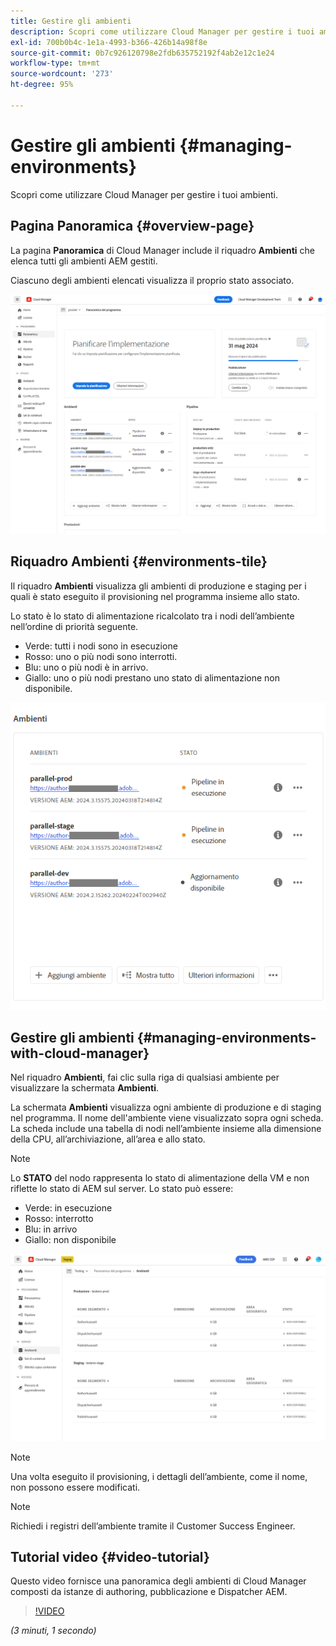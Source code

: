 ```yaml
---
title: Gestire gli ambienti
description: Scopri come utilizzare Cloud Manager per gestire i tuoi ambienti.
exl-id: 700b0b4c-1e1a-4993-b366-426b14a98f8e
source-git-commit: 0b7c926120798e2fdb635752192f4ab2e12c1e24
workflow-type: tm+mt
source-wordcount: '273'
ht-degree: 95%

---
```



# Gestire gli ambienti {#managing-environments}

Scopri come utilizzare Cloud Manager per gestire i tuoi ambienti.

## Pagina Panoramica {#overview-page}

La pagina **Panoramica** di Cloud Manager include il riquadro **Ambienti** che elenca tutti gli ambienti AEM gestiti.

Ciascuno degli ambienti elencati visualizza il proprio stato associato.

![Pagina Panoramica](/help/assets/Manage-Environ-Overview.png)

## Riquadro Ambienti {#environments-tile}

Il riquadro **Ambienti** visualizza gli ambienti di produzione e staging per i quali è stato eseguito il provisioning nel programma insieme allo stato.

Lo stato è lo stato di alimentazione ricalcolato tra i nodi dell’ambiente nell’ordine di priorità seguente.

* Verde: tutti i nodi sono in esecuzione
* Rosso: uno o più nodi sono interrotti.
* Blu: uno o più nodi è in arrivo.
* Giallo: uno o più nodi prestano uno stato di alimentazione non disponibile.

![Riquadro Ambienti](/help/assets/Environments-card-new.png)

## Gestire gli ambienti {#managing-environments-with-cloud-manager}

Nel riquadro **Ambienti**, fai clic sulla riga di qualsiasi ambiente per visualizzare la schermata **Ambienti**.

La schermata **Ambienti** visualizza ogni ambiente di produzione e di staging nel programma. Il nome dell&#39;ambiente viene visualizzato sopra ogni scheda. La scheda include una tabella di nodi nell’ambiente insieme alla dimensione della CPU, all’archiviazione, all’area e allo stato.

>[!NOTE]
>
>Lo **STATO** del nodo rappresenta lo stato di alimentazione della VM e non riflette lo stato di AEM sul server. Lo stato può essere:

* Verde: in esecuzione
* Rosso: interrotto
* Blu: in arrivo
* Giallo: non disponibile

![Scheda Ambienti](/help/assets/Environments-tab.png)

>[!NOTE]
>
>Una volta eseguito il provisioning, i dettagli dell’ambiente, come il nome, non possono essere modificati.

>[!NOTE]
>
>Richiedi i registri dell’ambiente tramite il Customer Success Engineer.

## Tutorial video {#video-tutorial}

Questo video fornisce una panoramica degli ambienti di Cloud Manager composti da istanze di authoring, pubblicazione e Dispatcher AEM.

>[!VIDEO](https://video.tv.adobe.com/v/26318/)

*(3 minuti, 1 secondo)*
